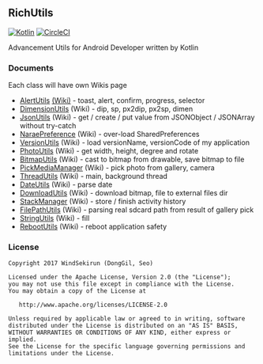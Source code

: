 ## RichUtils
[![Kotlin](https://img.shields.io/badge/kotlin-1.1.2-blue.svg)](http://kotlinlang.org) [![CircleCI](https://circleci.com/gh/WindSekirun/RichUtilsKt.svg?style=svg)](https://circleci.com/gh/WindSekirun/RichUtilsKt)


Advancement Utils for Android Developer written by Kotlin

### Documents
Each class will have own Wikis page

* [AlertUtils](library/src/main/java/pyxis/uzuki/live/richutilskt/AlertUtils.kt) [(Wiki)](https://github.com/WindSekirun/RichUtilsKt/wiki/AlertUtils) - toast, alert, confirm, progress, selector
* [DimensionUtils](library/src/main/java/pyxis/uzuki/live/richutilskt/DimensionUtils.kt) (Wiki) - dip, sp, px2dip, px2sp, dimen
* [JsonUtils](library/src/main/java/pyxis/uzuki/live/richutilskt/JsonUtils.kt) (Wiki) - get / create / put value from JSONObject / JSONArray without try-catch
* [NaraePreference](library/src/main/java/pyxis/uzuki/live/richutilskt/NaraePreference.kt) (Wiki) - over-load SharedPreferences
* [VersionUtils](library/src/main/java/pyxis/uzuki/live/richutilskt/VersionUtils.kt) (Wiki) - load versionName, versionCode of my application
* [PhotoUtils](library/src/main/java/pyxis/uzuki/live/richutilskt/PhotoUtils.kt) (Wiki) - get width, height, degree and rotate
* [BitmapUtils](library/src/main/java/pyxis/uzuki/live/richutilskt/BitmapUtils.kt) (Wiki) - cast to bitmap from drawable, save bitmap to file
* [PickMediaManager](library/src/main/java/pyxis/uzuki/live/richutilskt/PickMediaManager.kt) (Wiki) - pick photo from gallery, camera
* [ThreadUtils](library/src/main/java/pyxis/uzuki/live/richutilskt/ThreadUtils.kt) (Wiki) - main, background thread
* [DateUtils](library/src/main/java/pyxis/uzuki/live/richutilskt/DateUtils.kt) (Wiki) - parse date
* [DownloadUtils](library/src/main/java/pyxis/uzuki/live/richutilskt/DownloadUtils.kt) (Wiki) - download bitmap, file to external files dir
* [StackManager](library/src/main/java/pyxis/uzuki/live/richutilskt/StackManager.kt) (Wiki) - store / finish activity history
* [FilePathUtils](library/src/main/java/pyxis/uzuki/live/richutilskt/FilePathUtils.kt) (Wiki) - parsing real sdcard path from result of gallery pick
* [StringUtils](library/src/main/java/pyxis/uzuki/live/richutilskt/StringUtils.kt) (Wiki) - fill
* [RebootUtils](library/src/main/java/pyxis/uzuki/live/richutilskt/RebootUtils.kt) (Wiki) - reboot application safety

### License 
```
Copyright 2017 WindSekirun (DongGil, Seo)

Licensed under the Apache License, Version 2.0 (the "License");
you may not use this file except in compliance with the License.
You may obtain a copy of the License at

   http://www.apache.org/licenses/LICENSE-2.0

Unless required by applicable law or agreed to in writing, software
distributed under the License is distributed on an "AS IS" BASIS,
WITHOUT WARRANTIES OR CONDITIONS OF ANY KIND, either express or implied.
See the License for the specific language governing permissions and
limitations under the License.
```
